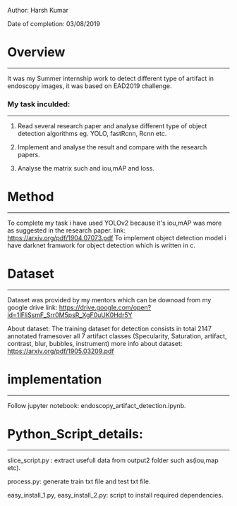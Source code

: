 Author: Harsh Kumar

Date of completion: 03/08/2019


# Overview
-------------------------------
It was my Summer internship work to detect different type of artifact in endoscopy images, it was based on EAD2019 challenge.

### My task inculded:
-------------------------------
1. Read several research paper and analyse different type of object detection algorithms eg. YOLO, fastRcnn, Rcnn etc.

2. Implement and analyse the result and compare with the research papers.

3. Analyse the matrix such and iou,mAP and loss.

# Method
---------------------------------
To complete my task i have used YOLOv2 because it's iou,mAP was more as suggested in the research paper.
link: https://arxiv.org/pdf/1904.07073.pdf
To implement object detection model i have darknet framwork for object detection which is written in c.

# Dataset
-------------------------------------
Dataset was provided by my mentors which can be downoad from my google drive 
link: https://drive.google.com/open?id=1IFliSsmF_Srr0M5psR_XgF0uUK0Hdr5Y

About dataset:
The training dataset for detection consists in total 2147 annotated framesover all 7 artifact classes (Specularity, Saturation, artifact, contrast, blur, bubbles, instrument)
more info about dataset: https://arxiv.org/pdf/1905.03209.pdf

# implementation
-----------------------------------
Follow jupyter notebook: endoscopy_artifact_detection.ipynb.

# Python_Script_details:
---------------------------------
slice_script.py : extract usefull data from output2 folder such as(iou,map etc).

process.py: generate train txt file and test txt file.

easy_install_1.py, easy_install_2.py: script to install required dependencies.







